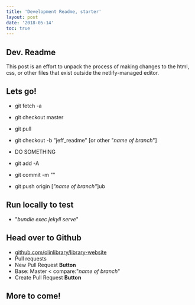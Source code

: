 ```yaml
---
title: 'Development Readme, starter'
layout: post
date: '2018-05-14'
toc: true
---
```

## Dev. Readme

This post is an effort to unpack the process of making changes to the html, css, or other files that exist outside the netlify-managed editor.  

## Lets go!
- git fetch -a

- git checkout master

- git pull 

- git checkout -b "jeff_readme" [or other "*name of branch*"]

-  DO SOMETHING

- git add -A

- git commit -m ""

- git push origin [*"name of branch"*]ub


## Run locally to test  ​
-  "*bundle exec jekyll serve*"

## Head over to Github

- [github.com/olinlibrary/library-website](https://github.com/olinlibrary/library-website)
- Pull requests
- New Pull Request **Button**
- Base: Master < compare:"*name of branch*"
- Create Pull Request **Button**

## More to come!
